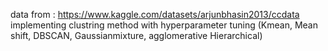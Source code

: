 data from : https://www.kaggle.com/datasets/arjunbhasin2013/ccdata
implementing clustring method with hyperparameter tuning (Kmean, Mean shift, DBSCAN, Gaussianmixture, agglomerative Hierarchical)
